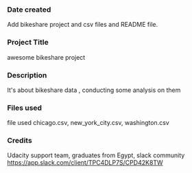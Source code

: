 ### Date created
Add bikeshare project and csv files and README file.

### Project Title
awesome bikeshare project

### Description
It's about bikeshare data , conducting some analysis on them

### Files used
file used chicago.csv, new_york_city.csv, washington.csv

### Credits
Udacity support team, graduates from Egypt, slack community https://app.slack.com/client/TPC4DLP7S/CPD42K8TW
